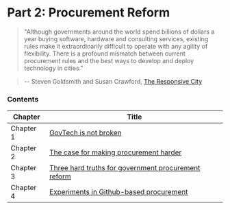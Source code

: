 # Part 2: Procurement Reform

> "Although governments around the world spend billions of dollars a year buying software, hardware and consulting services, existing rules make it extraordinarily difficult to operate with any agility of flexibility. There is a profound mismatch between current procurement rules and the best ways to develop and deploy technology in cities."

> -- Steven Goldsmith and Susan Crawford, [The Responsive City](http://datasmart.ash.harvard.edu/responsivecity)

### Contents

| Chapter  | Title  |
|---|---|
| Chapter 1 | [GovTech is not broken](govtech-is-not-broken.md) |
| Chapter 2 | [The case for making procurement harder](the-case-for-making-procurement-harder.md) |
| Chapter 3 | [Three hard truths for government procurement reform](three-hard-truths-for-government-procurement-reform.md) |
| Chapter 4 | [Experiments in Github-based procurement](experiments-in-github-based-procurement.md) |
